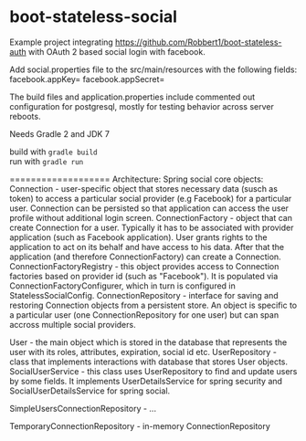 boot-stateless-social
===================
Example project integrating https://github.com/Robbert1/boot-stateless-auth with OAuth 2 based social login with facebook.

Add social.properties file to the src/main/resources with the following fields:
facebook.appKey=<your app id>
facebook.appSecret=<you app secret>

The build files and application.properties include commented out configuration for postgresql, mostly for testing behavior across server reboots.

Needs Gradle 2 and JDK 7

build with `gradle build`  
run with `gradle run`

===================
Architecture:
Spring social core objects:
Connection - user-specific object that stores necessary data (susch as token) to access a particular social
    provider (e.g Facebook) for a particular user. Connection can be persisted so that application can
    access the user profile without additional login screen.
ConnectionFactory - object that can create Connection for a user. Typically it has to be associated with
    provider application (such as Facebook application). User grants rights to the application to act on its
    behalf and have access to his data. After that the application (and therefore ConnectionFactory) can
    create a Connection.
ConnectionFactoryRegistry - this object provides access to Connection factories
    based on provider id (such as "Facebook"). It is populated via ConnectionFactoryConfigurer, which in turn
    is configured in StatelessSocialConfig.
ConnectionRepository - interface for saving and restoring Connection objects from a persistent store. An object
    is specific to a particular user (one ConnectionRepository for one user) but can span accross multiple
    social providers.


User - the main object which is stored in the database that represents the user with its roles,
    attributes, expiration, social id etc.
UserRepository - class that implements interactions with database that stores User objects.
SocialUserService - this class uses UserRepository to find and update users by some fields.
    It implements UserDetailsService for spring security and SocialUserDetailsService for spring social.
 

SimpleUsersConnectionRepository - ...

TemporaryConnectionRepository - in-memory ConnectionRepository
  